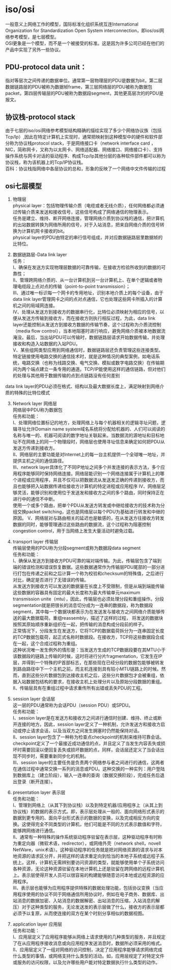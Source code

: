 # iso/osi
一般意义上网络工作的模型，国际标准化组织系统互连International Organization for Standardization Open System interconnection，即ios/osi网络参考模型，是七层模型。  
OSI更象是一个模型，而不是一个被接受的标准。这是因为许多公司已经在他们的产品中实现了另外一些协议。

## PDU-protocol data unit：  
指对等层次之间传递的数据单位。通常第一层物理层的PDU是数据为bit，第二层数据链路层的PDU被称为数据帧frame，第三层网络层的PDU被称为数据包packet，第四层传输层的PDU被称为数据段segment，其他更高层次的的PDU是报文。

## 协议栈-protocol stack
由于七层的iso/osi网络参考模型结构精确的描绘实现了多少个网络协议族（包括Tcp/Ip）,因此在特定计算机上实现时，通常把映射到这种模型中的硬件和软件部分称为协议栈protocol stack，于是网络接口卡（network interface card ，NIC，简称网卡，又称为以太网卡、网络适配器、网络接口、网络接口卡）、支持操作系统与网卡对话的驱动程序、构成Tcp/Ip其他分层的各种软件部件都可以称为协议栈，称为该机器上的Tcp/IP协议栈。  
百科：协议栈指网络中各层协议的总和，形象的反映了一个网络中文件传输的过程

## osi七层模型
1. 物理层  
physical layer：包括物理传输介质（电缆或者无线介质），任何网络都必须通过传输介质来发送和接收信号，这些信号构成了网络通信的物理表示。    
任务是建立、维持、断开网络连接，管理网络介质到协议栈的通信，把计算机的出站数据转换为网络所用的信号，对于入站消息，把来自网络介质的信号转换为计算机网卡接收的bit。  
physical layer的PDU由特定的串行信号组成，并对应数据链路层里数据帧的比特位。  

2. 数据链路层-Data link layer    
任务：  
Ⅰ、确保在发送方实现物理层数据的可靠传输，在接收方检验所收到的数据的可靠性；  
Ⅱ、管理跨网络介质的、从一台计算机到另一台计算机上、在单个逻辑或者物理电缆段上点对点的传输（point-to-point transmission）；  
Ⅲ、通过唯一标识每一个网卡的专用地址，识别本地介质上的每个设备，由于data link layer管理网卡之间的点对点通信，它也处理这些网卡所插入的计算机之间的局域网连接。  
Ⅳ、处理从发送方到接收方的数据串行化，比特位必须映射为相应的信号，以便从发送方传输到接收方，而在接收方则执行相反过程，为此，data link layer还能控制从发送方到接收方数据的传输节奏，这个过程称为介质流控制（media flow control），当本地阻塞时进行响应，避免网络介质被本地数据流淹没。最后，当出站PDU可以传输时，数据链路层请求开始数据传输，并处理接收和构造入站数据的入站PDU。  
Ⅴ、某些组网类型应用到网络通信时，数据链路层还负责管理这些连接类型。特定链接使用电路交换的通信技术时，就是这种情况的典型案例，如电话系统，电路交换（也称为线路交换、电气交换、模拟或数字电路交换）在传输期间为两个端点建立一条专用的通道。TCP/IP能使用这样的通信链路，但对他们的处理与其他用于数据传输的点到点链路没有任何差别  

data link layer的PDU必须在格式、结构以及最大数据长度上，满足映射到网络介质的特殊的比特位模式      

3. Network layer 网络层   
网络层中PDU称为数据包  
任务和功能：  
Ⅰ、处理网络位置标记的地方，处理网络上与每个机器相关的逻辑寻址问题，逻辑寻址允许Domain name system域名系统将分配给机器的、人们可以阅读的名称与唯一的、机器可阅读的数字地址关联起来。当数据流的源地址和目标地址不在网络上的同一个物理段时，网络层也使用寻址信息来确定如何把PDU从发送方传递到接收方。    
Ⅱ、网络层的主要功能是对Internet上的每一台主机提供一个全球唯一地址，并提供主机之间的通信路径。   
Ⅲ、network layer具体化了不同IP地址之间多个并发连接的表示方法，多个应用程序能够同时保持网络连接。网络层能识别一个网络连接属于计算机上的哪个进程或应用程序，并且不仅可以把数据流从发送发正确的传递到接收方，而且也能够把入站数据传递给接收方计算机的特定进程或应用程序
Ⅳ、网络层足够灵活，能够识别和使用位于发送发和接收方之间的多个路由，同时保持正在进行中的通信不中断。   
使用一个或多个路由，把单个PDU从发送方转发或中继给接收方的技术称为分组交换packet switching，这也是网络层以每个PDU为基础进行转发和中继的原因。
Ⅴ、网络层对与路由相关的延迟也是敏感的，在从发送方往接收方转发数据的同时，能够管理通过这些路由的数据流，这个过程称为阻塞控制congestion control，用于当网络上发生大量活动时避免过载。   

4. transport layer 传输层   
传输层使用的PDU称为分段segment或称为数据段data segment  
任务和功能：  
Ⅰ、确保从发送方到接收方PDU可靠的端对端传输。为此，传输层包含了端到端的错误检测和错误恢复数据。这些数据通常作为传输层PDU尾部的一部分进行打包在传递之前和之后计算一个称为校验和checksum的特殊值，之后进行对比，确定是否进行了无错误的传输。  
从发送方到接收方可以发送的数据量在长度上不受限制，但是从端到端能传输这些数据的容器具有固定的最大长度称为最大传输单元maximum transmission unite（mtu），因此，传输层也必须处理分段和重组操作。分段segmentation就是把很长的消息切分成为一连串的数据段，称为数据段segment，其中每一个数据块都表示为在发送发与接收方之间网络介质能够传送的最大数据载荷。重组reassembly，描述了这样的过程， 将发送的数据块按照其原始顺序重新组织在一起，把传输的消息构成分段前的样子。   
正常情况下，分段发生在发送方，它将TCP的数据载荷拆分为一连串固定长度的TCP数据包载荷，起正式名称时数据段。在接收方，TCP将这些数据段合成在一起，这个合成过程称为重组。   
这种状况唯一发生例外的情形是：当发送方生成的TCP数据段要在其MTU小于该数据段的链路上传输的时候，这时将进行分片fragmentation，它发生在IP层，并得到一个特殊的IP首部标志，在那些现在已经分段的数据包能够被转发到路由路径中下一个主机之前，而主机连接到具有较小MTU链路上的时候。然而，直到这些分片数据包到达接收主机之后，这些分片数据包才会被重组，依据入站数据包结构的要求，在接收主机上处理分片以及原始分段数据的重组。   
Ⅱ、传输层具有在重组过程中请求重传所有出错或丢失PDU的工程。

5. session layer 会话层   
这一层的PDU通常称为会话PDU（session PDU）或SPDU。   
任务和功能：  
Ⅰ、session layer是在发送方和接收方之间进行通信时创建、维持、终止或断开连接的地方。因此，session layer定义了一种机制，允许发送方和接收方启动或停止请求会话，以及当双方之间发生拥塞时仍然能保持对话。    
Ⅱ、session layer包含了一种称为检查点checkpoint的机制来维持可靠会话。checkpoint定义了一个最接近成功通信的点，并且定义了当发生内容丢失或损坏时需要回滚以便回复丢失或损坏数据的点，同样，会话层还定义了当会话出现不同步时，需要重新同步化的机制。   
Ⅲ、session layer的主要任务是负责两个网络参与者之间进行的通信，这两者在通信过程中通常交换一系列的消息或PDU。这种交换的一种实列：用户登陆到数据库上（建立阶段），输入一连串的查询（数据交换阶段），完成任务后退出登录（断开连接）。   

6. presentation layer 表示层  
任务和功能：  
Ⅰ、管理到网络上（从其下到协议栈）以及到特定机器/应用程序上（从其上到协议栈）的数据的表示方式。即，表示层处理从一般的、面向网络形式表示的数据到更专用的、面向平台形式表示的数据的变换，以及完成相反方向的变换。这使得完全不同类型的计算机，他们可能是不同的方式表示数值和字符，能够跨网络进行通信。  
Ⅱ、通常有一种特殊的操作系统驱动程序驻留在表示层，这种驱动程序有时称为重定向器（微软术语，redirector），或网络外壳（network shell，novell NetWare，unix术语）。这种驱动程序的任务就是把对网络资源的请求与对本地资源的请求区分开，并把这样的请求重定向到恰当的本地子系统或远程子系统上。这样，计算机无需辨别要访问资源的类型，就能够使用单个子系统访问各种资源，无论这种资源驻留在本地计算机上还是驻留在跨网络的远程计算机上。表示层使得开发人员可以很容易的构建能够随意访问本地或远程资源的应用程序。   
Ⅲ、表示层也能够为应用程序提供特殊的数据处理功能，包括协议变换（当应用程序使用的协议不同于网络通信所用协议时，例如在电子商务、数据库、出站消息的数据加密、入站消息的数据解密、出站消息的压缩，入站消息的解压）对于这种类型的服务，无论发送发的表示层做了什么，接收方的表示层都必须予以复原，从而使连接的双方在某个时刻分享相似的数据视图。   

7. application layer 应用层   
任务和功能：  
Ⅰ、应用层定义了应用程序能够从网络上请求使用的几种类型的服务，并且规定了在从应用程序接收消息或向应用程序发送消息时，数据所必须采用的格式。   
Ⅱ、应用层定义了一组对网络的访问控制，决定了应用程序能够请求网络完成什么类型的事情，或网络支持什么类型的活动。如，应用层规定了对特定文件或服务的访问权限，以及允许哪些用户能对特定数据执行什么类型的动作。   
